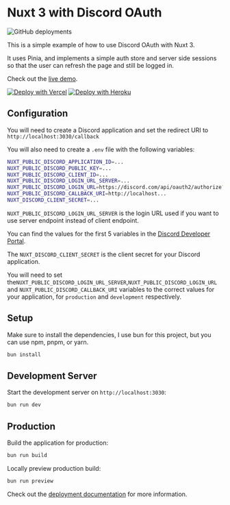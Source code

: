 # Nuxt 3 with Discord OAuth

![GitHub deployments](https://img.shields.io/github/deployments/L422Y/discord-login/production?label=vercel)


This is a simple example of how to use Discord OAuth with Nuxt 3.

It uses Pinia, and implements a simple auth store and server side sessions so that the user can refresh the page and
still be logged in.

Check out the [live demo](https://discord-login-weld.vercel.app/).

[![Deploy with Vercel](https://vercel.com/button)](https://vercel.com/import/project?template=https://github.com/L422Y/discord-login)
[![Deploy with Heroku](https://www.herokucdn.com/deploy/button.svg)](https://heroku.com/deploy?template=https://github.com/L422Y/discord-login)

## Configuration

You will need to create a Discord application and set the redirect URI to `http://localhost:3030/callback`

You will also need to create a `.env` file with the following variables:

```bash
NUXT_PUBLIC_DISCORD_APPLICATION_ID=...
NUXT_PUBLIC_DISCORD_PUBLIC_KEY=...
NUXT_PUBLIC_DISCORD_CLIENT_ID=...
NUXT_PUBLIC_DISCORD_LOGIN_URL_SERVER=...
NUXT_PUBLIC_DISCORD_LOGIN_URL=https://discord.com/api/oauth2/authorize?...
NUXT_PUBLIC_DISCORD_CALLBACK_URI=http://localhost...
NUXT_DISCORD_CLIENT_SECRET=...
```

`NUXT_PUBLIC_DISCORD_LOGIN_URL_SERVER` is the login URL used if you want to use server endpoint instead of client endpoint.

You can find the values for the first 5 variables in the [Discord Developer Portal](https://discord.com/developers/applications).

The `NUXT_DISCORD_CLIENT_SECRET` is the client secret for your Discord application.

You will need to set the`NUXT_PUBLIC_DISCORD_LOGIN_URL_SERVER`,`NUXT_PUBLIC_DISCORD_LOGIN_URL` and `NUXT_PUBLIC_DISCORD_CALLBACK_URI` variables to the correct
values for your application, for `production` and `development` respectively.


## Setup

Make sure to install the dependencies, I use bun for this project, but you can use npm, pnpm, or yarn.

```bash
bun install
```

## Development Server

Start the development server on `http://localhost:3030`:

```bash
bun run dev
```

## Production

Build the application for production:

```bash
bun run build
```

Locally preview production build:

```bash
bun run preview
```

Check out the [deployment documentation](https://nuxt.com/docs/getting-started/deployment) for more information.
